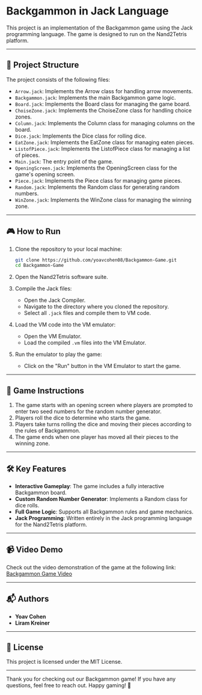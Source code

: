 # Backgammon in Jack Language

This project is an implementation of the Backgammon game using the Jack programming language. The game is designed to run on the Nand2Tetris platform.

---

## 📂 Project Structure

The project consists of the following files:

- `Arrow.jack`: Implements the Arrow class for handling arrow movements.
- `Backgammon.jack`: Implements the main Backgammon game logic.
- `Board.jack`: Implements the Board class for managing the game board.
- `ChoiseZone.jack`: Implements the ChoiseZone class for handling choice zones.
- `Column.jack`: Implements the Column class for managing columns on the board.
- `Dice.jack`: Implements the Dice class for rolling dice.
- `EatZone.jack`: Implements the EatZone class for managing eaten pieces.
- `ListofPiece.jack`: Implements the ListofPiece class for managing a list of pieces.
- `Main.jack`: The entry point of the game.
- `OpeningScreen.jack`: Implements the OpeningScreen class for the game's opening screen.
- `Piece.jack`: Implements the Piece class for managing game pieces.
- `Random.jack`: Implements the Random class for generating random numbers.
- `WinZone.jack`: Implements the WinZone class for managing the winning zone.

---

## 🎮 How to Run

1. Clone the repository to your local machine:
    ```bash
    git clone https://github.com/yoavcohen08/Backgammon-Game.git
    cd Backgammon-Game
    ```

2. Open the Nand2Tetris software suite.

3. Compile the Jack files:
    - Open the Jack Compiler.
    - Navigate to the directory where you cloned the repository.
    - Select all `.jack` files and compile them to VM code.

4. Load the VM code into the VM emulator:
    - Open the VM Emulator.
    - Load the compiled `.vm` files into the VM Emulator.

5. Run the emulator to play the game:
    - Click on the "Run" button in the VM Emulator to start the game.

---

## 🎲 Game Instructions

1. The game starts with an opening screen where players are prompted to enter two seed numbers for the random number generator.
2. Players roll the dice to determine who starts the game.
3. Players take turns rolling the dice and moving their pieces according to the rules of Backgammon.
4. The game ends when one player has moved all their pieces to the winning zone.

---

## 🛠️ Key Features

- **Interactive Gameplay**: The game includes a fully interactive Backgammon board.
- **Custom Random Number Generator**: Implements a Random class for dice rolls.
- **Full Game Logic**: Supports all Backgammon rules and game mechanics.
- **Jack Programming**: Written entirely in the Jack programming language for the Nand2Tetris platform.

---

## 📹 Video Demo

Check out the video demonstration of the game at the following link:  
[Backgammon Game Video](https://drive.google.com/drive/folders/13-7FE3BK7akZQIDt-5aVi1x4CfQ5Ps0i?usp=drive_link)

---

## 📬 Authors

- **Yoav Cohen**
- **Liram Kreiner**

---

## 📜 License

This project is licensed under the MIT License.

---

Thank you for checking out our Backgammon game! If you have any questions, feel free to reach out. Happy gaming! 🎉
